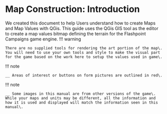 # Map Construction: Introduction

We created this document to help Users understand how to create Maps and Map Values with QGis\. This guide uses the QGis GIS tool as the editor to create a map values bitmap defining the terrain for the Flashpoint Campaigns game engine\.
!!! warning

    There are no supplied tools for rendering the art portion of the map\. You will need to use your own tools and style to make the visual part for the game based on the work here to setup the values used in game\.

!!! note

    __ Areas of interest or buttons on form pictures are outlined in red\.

!!! note

    __ Some images in this manual are from other versions of the game\. While your maps and units may be different, all the information and how it is used and displayed will match the information seen in this manual\.
